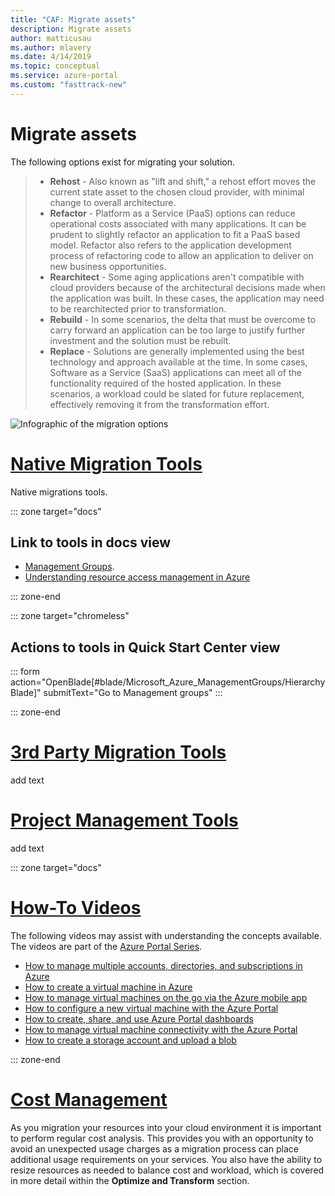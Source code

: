 ```yaml
---
title: "CAF: Migrate assets"
description: Migrate assets
author: matticusau
ms.author: mlavery
ms.date: 4/14/2019
ms.topic: conceptual
ms.service: azure-portal
ms.custom: "fasttrack-new"
---
```


# Migrate assets

The following options exist for migrating your solution.

> * **Rehost** - Also known as "lift and shift," a rehost effort moves the current state asset to the chosen cloud provider, with minimal change to overall architecture.
> * **Refactor** - Platform as a Service (PaaS) options can reduce operational costs associated with many applications. It can be prudent to slightly refactor an application to fit a PaaS based model. Refactor also refers to the application development process of refactoring code to allow an application to deliver on new business opportunities.
> * **Rearchitect** - Some aging applications aren't compatible with cloud providers because of the architectural decisions made when the application was built. In these cases, the application may need to be rearchitected prior to transformation.
> * **Rebuild** - In some scenarios, the delta that must be overcome to carry forward an application can be too large to justify further investment and the solution must be rebuilt.
> * **Replace** - Solutions are generally implemented using the best technology and approach available at the time. In some cases, Software as a Service (SaaS) applications can meet all of the functionality required of the hosted application. In these scenarios, a workload could be slated for future replacement, effectively removing it from the transformation effort.

![Infographic of the migration options](../../../_images/migration/migration-options.png)

# [Native Migration Tools](#tab/Tools)

Native migrations tools.

::: zone target="docs"

## Link to tools in docs view

- [Management Groups](https://portal.azure.com/#blade/Microsoft_Azure_ManagementGroups/HierarchyBlade).
- [Understanding resource access management in Azure](/azure/architecture/cloud-adoption-guide/adoption-intro/azure-resource-access)

::: zone-end

::: zone target="chromeless"

## Actions to tools in Quick Start Center view

::: form action="OpenBlade[#blade/Microsoft_Azure_ManagementGroups/HierarchyBlade]" submitText="Go to Management groups" :::

::: zone-end

# [3rd Party Migration Tools](#tab/3rd-party-tools)

add text

# [Project Management Tools](#tab/project-management-tools)

add text

::: zone target="docs"

# [How-To Videos](#tab/videos)

The following videos may assist with understanding the concepts available. The videos are part of the [Azure Portal Series](https://www.youtube.com/playlist?list=PLLasX02E8BPBKgXP4oflOL29TtqTzwhxR).

* [How to manage multiple accounts, directories, and subscriptions in Azure](https://youtu.be/0Jx_oftPCLY)
* [How to create a virtual machine in Azure](https://youtu.be/rOiSRkxtTeU)
* [How to manage virtual machines on the go via the Azure mobile app](https://youtu.be/5UOgVZa5zrQ)
* [How to configure a new virtual machine with the Azure Portal](https://youtu.be/z5J5MQkbqvE)
* [How to create, share, and use Azure Portal dashboards](https://youtu.be/GetnBRKNXco)
* [How to manage virtual machine connectivity with the Azure Portal](https://youtu.be/jCx4rxdWkTM)
* [How to create a storage account and upload a blob](https://youtu.be/3s2D9XXzcDg)

::: zone-end

# [Cost Management](#tab/ManageCost)

As you migration your resources into your cloud environment it is important to perform regular cost analysis. This provides you with an opportunity to avoid an unexpected usage charges as a migration process can place additional usage requirements on your services. You also have the ability to resize resources as needed to balance cost and workload, which is covered in more detail within the **Optimize and Transform** section.
